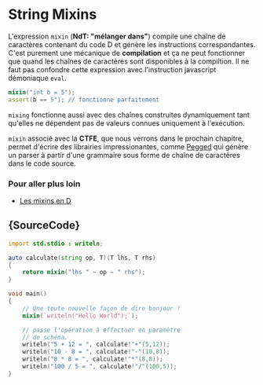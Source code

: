 # String Mixins

L'expression `mixin` (__NdT: "mélanger dans"__) compile une chaîne de caractères contenant du code D et génère les instructions correspondantes. C'est purement une mécanique de **compilation** et ça ne peut fonctionner que quand les chaînes de caractères sont disponibles à la compiltion. Il ne faut pas confondre cette expression avec l'instruction javascript démoniaque `eval`.

```d
mixin("int b = 5");
assert(b == 5"); // fonctionne parfaitement
```

`mixing` fonctionne aussi avec des chaînes construites dynamiquement tant qu'elles ne dépendent pas de valeurs connues uniquement à l'exécution.

`mixin` associé avec la **CTFE**, que nous verrons dans le prochain chapitre, permet d'écrire des librairies impressionantes, comme [Pegged](https://github.com/PhilippeSigaud/Pegged) qui génère un parser à partir d'une grammaire sous forme de chaîne de caractères dans le code source.

### Pour aller plus loin

- [Les mixins en D](https://dlang.org/spec/template-mixin.html)

## {SourceCode}

```d
import std.stdio : writeln;

auto calculate(string op, T)(T lhs, T rhs)
{
    return mixin("lhs " ~ op ~ " rhs");
}

void main()
{
    // Une toute nouvelle façon de dire bonjour !
    mixin(`writeln("Hello World");`);

    // passe l'opération à effectuer en paramètre
    // de schéma.
    writeln("5 + 12 = ", calculate!"+"(5,12));
    writeln("10 - 8 = ", calculate!"-"(10,8));
    writeln("8 * 8 = ", calculate!"*"(8,8));
    writeln("100 / 5 = ", calculate!"/"(100,5));
}
```